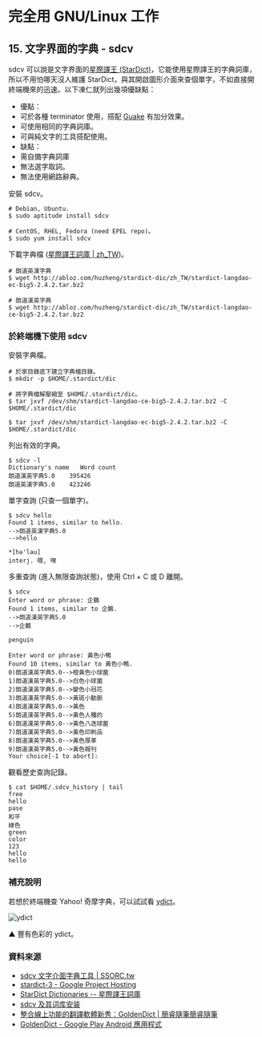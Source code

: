 # 完全用 GNU/Linux 工作
 
## 15. 文字界面的字典 - sdcv

sdcv 可以說是文字界面的[星際譯王 (StarDict)](http://zh.wikipedia.org/zh-tw/%E6%98%9F%E9%9A%9B%E8%AD%AF%E7%8E%8B)，它能使用星際譯王的字典詞庫，所以不用怕哪天沒人維護 StarDict，與其開啟圖形介面來查個單字，不如直接開終端機來的迅速。以下凍仁就列出幾項優缺點：

- 優點：
 - 可於各種 terminator 使用，搭配 [Guake](http://note.drx.tw/2013/06/guake-terminal-on-mate-x-debian-70.html) 有加分效果。
 - 可使用相同的字典詞庫。
 - 可與純文字的工具搭配使用。
- 缺點：
 - 需自備字典詞庫
 - 無法選字取詞。
 - 無法使用網路辭典。

安裝 sdcv。

	# Debian, Ubuntu.
    $ sudo aptitude install sdcv

	# CentOS, RHEL, Fedora (need EPEL repo)。
    $ sudo yum install sdcv

下載字典檔 ([星際譯王詞庫 | zh_TW](http://abloz.com/huzheng/stardict-dic/zh_TW/))。

	# 朗道英漢字典
	$ wget http://abloz.com/huzheng/stardict-dic/zh_TW/stardict-langdao-ec-big5-2.4.2.tar.bz2

	# 朗道漢英字典
	$ wget http://abloz.com/huzheng/stardict-dic/zh_TW/stardict-langdao-ce-big5-2.4.2.tar.bz2

### 於終端機下使用 sdcv

安裝字典檔。

	# 於家目錄底下建立字典檔目錄。
	$ mkdir -p $HOME/.stardict/dic

	# 將字典檔解壓縮至 $HOME/.stardict/dic。
	$ tar jxvf /dev/shm/stardict-langdao-ce-big5-2.4.2.tar.bz2 -C $HOME/.stardict/dic

	$ tar jxvf /dev/shm/stardict-langdao-ec-big5-2.4.2.tar.bz2 -C $HOME/.stardict/dic

列出有效的字典。

	$ sdcv -l
	Dictionary's name   Word count
	朗道漢英字典5.0    395426
	朗道英漢字典5.0    423246

單字查詢 (只查一個單字)。	

	$ sdcv hello
	Found 1 items, similar to hello.
	-->朗道英漢字典5.0
	-->hello
	
	*[hә'lәu]
	interj. 喂, 嘿

多重查詢 (進入無限查詢狀態)，使用 Ctrl + C 或 D 離開。

	$ sdcv
	Enter word or phrase: 企鵝
	Found 1 items, similar to 企鵝.
	-->朗道漢英字典5.0
	-->企鵝
	
	penguin
	
	Enter word or phrase: 黃色小鴨
	Found 10 items, similar to 黃色小鴨.
	0)朗道漢英字典5.0-->橙黃色小球菌
	1)朗道漢英字典5.0-->白色小球菌
	2)朗道漢英字典5.0-->變色小冠花
	3)朗道漢英字典5.0-->黃斑小動脈
	4)朗道漢英字典5.0-->黃色
	5)朗道漢英字典5.0-->黃色人種的
	6)朗道漢英字典5.0-->黃色八迭球菌
	7)朗道漢英字典5.0-->黃色印刷品
	8)朗道漢英字典5.0-->黃色厚革
	9)朗道漢英字典5.0-->黃色報刊
	Your choice[-1 to abort]: 

觀看歷史查詢記錄。

	$ cat $HOME/.sdcv_history | tail
	free
	hello
	pase
	和平
	綠色
	green
	color
	123
	hello
	hello

### 補充說明

若想於終端機查 Yahoo! 奇摩字典，可以試試看 [ydict](https://github.com/freehaha/ydict)。

![ydict](https://lh4.googleusercontent.com/-4eEj-4VmZjs/Uk0NhGYSJYI/AAAAAAAAV18/qYmL-GzAWU4/s640/2013-10-03-ydict.png)

 ▲ 豐有色彩的 ydict。

### 資料來源

- [sdcv 文字介面字典工具 | SSORC.tw](http://ssorc.tw/?p=112)
- [stardict-3 - Google Project Hosting](https://code.google.com/p/stardict-3/)
- [StarDict Dictionaries -- 星際譯王詞庫](http://abloz.com/huzheng/stardict-dic/)
- [sdcv 及其词库安装](http://www.360doc.com/content/11/1226/21/3508740_175185933.shtml)
- [整合線上功能的翻譯軟體新秀：GoldenDict | 簡睿隨筆簡睿隨筆](http://jdev.tw/blog/2360/goldendict-translation)
- [GoldenDict - Google Play Android 應用程式](https://play.google.com/store/apps/details?id=mobi.goldendict.android&hl=zh_TW)

